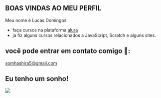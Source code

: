 ## BOAS VINDAS AO MEU PERFIL

Meu nome é Lucas Domingos

- faça cursos na plataforma [alura](https://www.alura.com.br)
- ja fiz alguns cursos relacionados a JavaScript, Scratch e alguns sites.

## você pode entrar em contato comigo 📧:

somhashira5@gmail.com

## Eu tenho um sonho!
![](https://media1.tenor.com/m/4ok7HlHHjP8AAAAd/johnny-joestar.gif)
